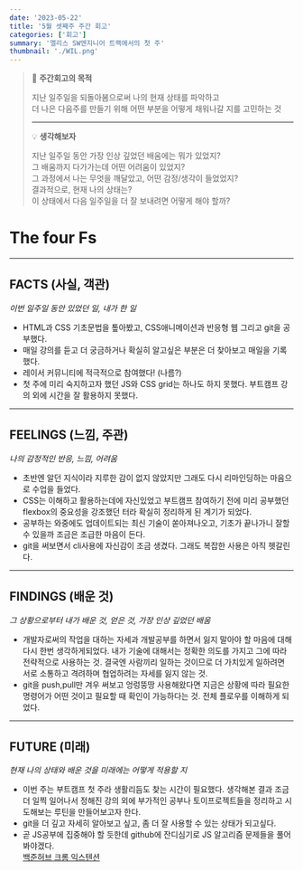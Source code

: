 ```yaml
---
date: '2023-05-22'
title: '5월 셋째주 주간 회고'
categories: ['회고']
summary: '엘리스 SW엔지니어 트랙에서의 첫 주'
thumbnail: './WIL.png'
---
```


> 🚩 **주간회고의 목적**
>
> 지난 일주일을 되돌아봄으로써 나의 현재 상태를 파악하고  
> 더 나은 다음주를 만들기 위해 어떤 부분을 어떻게 채워나갈 지를 고민하는 것
>
> ---
>
> 💡 **생각해보자**
>
> 지난 일주일 동안 가장 인상 깊었던 배움에는 뭐가 있었지?  
> 그 배움까지 다가가는데 어떤 어려움이 있었지?  
> 그 과정에서 나는 무엇을 깨달았고, 어떤 감정/생각이 들었었지?  
> 결과적으로, 현재 나의 상태는?  
> 이 상태에서 다음 일주일을 더 잘 보내려면 어떻게 해야 할까?

# The four Fs

---

## FACTS (사실, 객관)

_이번 일주일 동안 있었던 일, 내가 한 일_

- HTML과 CSS 기초문법을 톺아봤고, CSS애니메이션과 반응형 웹 그리고 git을 공부했다.
- 매일 강의를 듣고 더 궁금하거나 확실히 알고싶은 부분은 더 찾아보고 매일을 기록했다.
- 레이서 커뮤니티에 적극적으로 참여했다! (나름?)
- 첫 주에 미리 숙지하고자 했던 JS와 CSS grid는 하나도 하지 못했다. 부트캠프 강의 외에 시간을 잘 활용하지 못했다.

---

## FEELINGS (느낌, 주관)

_나의 감정적인 반응, 느낌, 어려움_

- 초반엔 알던 지식이라 지루한 감이 없지 않았지만 그래도 다시 리마인딩하는 마음으로 수업을 들었다.
- CSS는 이해하고 활용하는데에 자신있었고 부트캠프 참여하기 전에 미리 공부했던 flexbox의 중요성을 강조했던 터라 확실히 정리하게 된 계기가 되었다.
- 공부하는 와중에도 업데이트되는 최신 기술이 쏟아져나오고, 기초가 끝나가니 잘할 수 있을까 조금은 조급한 마음이 든다.
- git을 써보면서 cli사용에 자신감이 조금 생겼다. 그래도 복잡한 사용은 아직 헷갈린다.

---

## FINDINGS (배운 것)

_그 상황으로부터 내가 배운 것, 얻은 것, 가장 인상 깊었던 배움_

- 개발자로써의 작업을 대하는 자세과 개발공부를 하면서 잃지 말아야 할 마음에 대해 다시 한번 생각하게되었다.
  내가 기술에 대해서는 정확한 의도를 가지고 그에 따라 전략적으로 사용하는 것.
  결국엔 사람끼리 일하는 것이므로 더 가치있게 일하려면 서로 소통하고 격려하며 협업하려는 자세를 잃지 않는 것.
- git을 push,pull만 겨우 써보고 엉렁뚱땅 사용해왔다면 지금은 상황에 따라 필요한 명령어가 어떤 것이고 필요할 때 확인이 가능하다는 것. 전체 플로우를 이해하게 되었다.

---

## FUTURE (미래)

_현재 나의 상태와 배운 것을 미래에는 어떻게 적용할 지_

- 이번 주는 부트캠프 첫 주라 생활리듬도 찾는 시간이 필요했다. 생각해본 결과 조금 더 일찍 일어나서 정해진 강의 외에 부가적인 공부나 토이프로젝트들을 정리하고 시도해보는 루틴을 만들어보고자 한다.
- git을 더 깊고 자세히 알아보고 싶고, 좀 더 잘 사용할 수 있는 상태가 되고싶다.
- 곧 JS공부에 집중해야 할 듯한데 github에 잔디심기로 JS 알고리즘 문제들을 풀어봐야겠다.  
  [백준허브 크롬 익스텐션](https://chrome.google.com/webstore/detail/%EB%B0%B1%EC%A4%80%ED%97%88%EB%B8%8Cbaekjoonhub/ccammcjdkpgjmcpijpahlehmapgmphmk?hl=ko)
